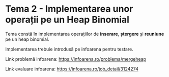 # Tema 2 - Implementarea unor operații pe un Heap Binomial

Tema constă în implementarea operațiilor de **inserare**, **ștergere** și **reuniune** pe un heap binomial.

Implementarea trebuie introdusă pe infoarena pentru testare.

Link problemă infoarena: https://infoarena.ro/problema/mergeheap

Link evaluare infoarena: https://infoarena.ro/job_detail/3124274



